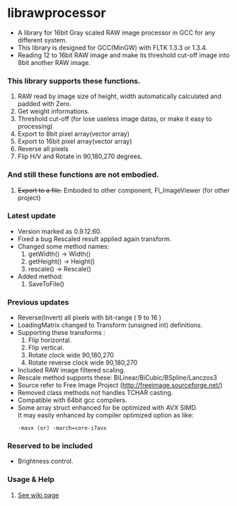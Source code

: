 # librawprocessor #
* A library for 16bit Gray scaled RAW image processor in GCC for any different system.
* This library is designed for GCC(MinGW) with FLTK 1.3.3 or 1.3.4.
* Reading 12 to 16bit RAW image and make its threshold cut-off image into 8bit another RAW image.

### This library supports these functions. ###
 1. RAW read by image size of height, width automatically calculated and padded with Zero.
 1. Get weight informations.
 1. Threshold cut-off (for lose useless image datas, or make it easy to processing)
 1. Export to 8bit pixel array(vector array)
 1. Export to 16bit pixel array(vector array)
 1. Reverse all pixels
 1. Flip H/V and Rotate in 90,180,270 degrees.

### And still these functions are not embodied. ###
 1. ~~Export to a file.~~ 
    Emboded to other component, Fl_ImageViewer (for other project)

### Latest update ###
* Version marked as 0.9.12.60.
* Fixed a bug Rescaled result applied again transform.
* Changed some method names:
  1. getWidth() -> Width()
  1. getHeight() -> Height()
  1. rescale() -> Rescale()
* Added method:
  1. SaveToFile()

### Previous updates ###
* Reverse(Invert) all pixels with bit-range ( 9 to 16 )
* LoadingMatrix changed to Transform (unsigned int) definitions.
* Supporting these transforms :
  1. Flip horizontal.
  1. Flip vertical.
  1. Rotate clock wide 90,180,270
  1. Rotate reverse clock wide 90,180,270
* Included RAW image filtered scaling.
* Rescale method supports these: BiLinear/BiCubic/BSpline/Lanczos3
* Source refer to Free Image Project (http://freeimage.sourceforge.net/)
* Removed class methods not handles TCHAR casting.
* Compatible with 64bit gcc compilers.
* Some array struct enhanced for be optimized with AVX SIMD.</br>
  It may easily enhanced by compiler optimized option as like:
  ````
  -mavx (or) -march=core-i7avx
  ````

### Reserved to be included ###
* Brightness control.

### Usage & Help ###
 1. [See wiki page](https://github.com/rageworx/librawprocessor/wiki)